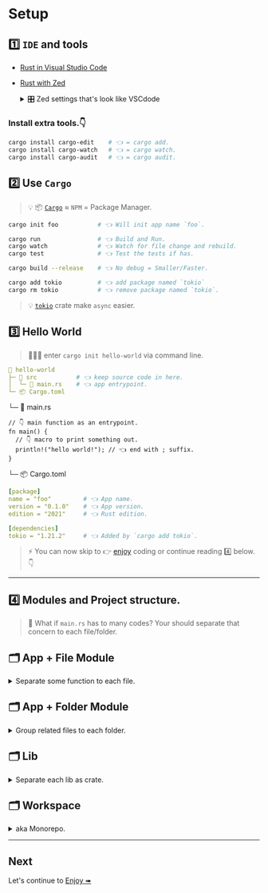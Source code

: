 # Setup

## 1️⃣ `IDE` and tools

- [Rust in Visual Studio Code](https://code.visualstudio.com/docs/languages/rust)
- [Rust with Zed](https://zed.dev/)

    <details>
    <summary>🎛️ Zed settings that's look like VSCdode</summary>

    ```json
    // Zed settings
    //
    // For information on how to configure Zed, see the Zed
    // documentation: https://zed.dev/docs/configuring-zed
    //
    // To see all of Zed's default settings without changing your
    // custom settings, run the `open default settings` command
    // from the command palette or from `Zed` application menu.
    {
      "theme": "VSCode Dark Modern",
      "telemetry": {
        "diagnostics": false,
        "metrics": false
      },
      "ui_font_size": 16,
      "buffer_font_size": 16,
      "buffer_font_family": "Menlo",
      "assistant": {
        "default_model": {
          "provider": "google",
          "model": "gemini-2.5-pro-exp-03-25"
        },
        "version": "2",
        "openai_api_url": null,
        "provider": {
          "name": "openai",
          "type": "openai",
          "default_model": "mistralai/mistral-7b-instruct",
          "api_url": "http://0.0.0.0:9090/v1beta"
        }
      },
      "formatter": [
        {
          "language_server": {
            "name": "rust-analyzer"
          }
        },
        {
          "external": {
            "command": "prettier",
            "arguments": [
              "--stdin-filepath",
              "{buffer_path}"
            ]
          }
        }
      ],
      "lsp": {
        "rust-analyzer": {
          "initialization_options": {
            "checkOnSave": {
              "command": "clippy"
            }
          }
        }
      }
    }
    ```
    </details>

### Install extra tools.👇
```bash
cargo install cargo-edit    # 👈 = cargo add.
cargo install cargo-watch   # 👈 = cargo watch.
cargo install cargo-audit   # 👈 = cargo audit.
```

## 2️⃣ Use `Cargo`

> 💡 📦 [`Cargo`](https://doc.rust-lang.org/cargo/index.html) ≈ `NPM` = Package Manager.

```bash
cargo init foo           # 👈 Will init app name `foo`.

cargo run                # 👈 Build and Run.
cargo watch              # 👈 Watch for file change and rebuild.
cargo test               # 👈 Test the tests if has.

cargo build --release    # 👈 No debug = Smaller/Faster.

cargo add tokio          # 👈 add package named `tokio`
cargo rm tokio           # 👈 remove package named `tokio`.
```

> 💡 [`tokio`](https://tokio.rs/) crate make `async` easier.

## 3️⃣ Hello World

> 👩🏻‍💻 enter `cargo init hello-world` via command line.

```yml
📂 hello-world
├─ 📂 src           # 👈 keep source code in here.
│  └─ 📄 main.rs    # 👈 app entrypoint.
└─ 📦 Cargo.toml
```

└─ 📄 main.rs

```rust,editable
// 👇 main function as an entrypoint.
fn main() {
  // 👇 macro to print something out.
  println!("hello world!"); // 👈 end with ; suffix.
}
```

└─ 📦 Cargo.toml

```yml
[package]
name = "foo"         # 👈 App name.
version = "0.1.0"    # 👈 App version.
edition = "2021"     # 👈 Rust edition.

[dependencies]
tokio = "1.21.2"     # 👈 Added by `cargo add tokio`.
```

> ⚡️ You can now skip to 👉 [enjoy](./enjoy1.md) coding or continue reading 4️⃣ below. 👇

---

## 4️⃣ Modules and Project structure.

> 🤔 What if `main.rs` has to many codes? Your should separate that concern to each file/folder.

## 🗂 App + File Module

<details>
<summary>Separate some function to each file.</summary>

```yml
📂 foo
├─ 📂 src
│  ├─ 📄 utils.rs    # 👈 module as a file.
│  └─ 📄 main.rs     # 👈 will need utils file.
└─ 📦 Cargo.toml
```

│ ├─ 📄 utils.rs

```rust,no_run,editable
pub fn hello() {    // 👈 make it public, or just pub(crate) for internal use.
  println!("hello world!");
}
```

│ └─ 📄 main.rs

```rust,no_run
mod utils;          // 👈 include utils file.
use utils;          // 👈 and use it.

fn main () {
  utils::hello();    // 👈 call hello function.
}
```

> Now you have too many files and want to group it into folder as a module. See below how to👇

</details>

## 🗂 App + Folder Module

<details>
<summary>Group related files to each folder.</summary>

> See [setup4 example](https://github.com/gist-rs/book/blob/867cb1b1953d475153d58d8f4376c14e62af31d6/examples/r5/setup4)

```yml
📂 foo
├─ 📂 src
│  │
│  ├─ 📂 utils
│  │  ├─ 📄 mod.rs     # 👈 entrypoint (similar to index.js in JS).
│  │  ├─ 📄 say.rs     # 👈 Contain hello function.
│  │  └─ 📄 cast.rs    # 👈 will able to use say.
│  │
│  └─ 📄 main.rs       # 👈 `mod utils;` then `use utils::say;`
│
└─ 📦 Cargo.toml
```

│ │ ├─ 📄 mod.rs

```rust,no_run,editable
pub mod say;        // 👈 import "say" and export.

// 👇 It's look like this in JS.
// export * from say;
```

│ │ ├─ 📄 say.rs

```rust,no_run,editable
pub fn hello() {    // 👈 make it public, or just pub(crate) for internal use.
  println!("hello world!");
}
```

│ │ └─ 📄 cast.rs

```rust,no_run,editable
use super::say      // 👈 just use. (no mod need because of super)

pub fn cast() {
  say::hello();      // 👈 then call hello function.
}
```

│ └─ 📄 main.rs

```rust,no_run
mod utils;          // 👈 include utils file.
use utils::say;     // 👈 and use.

fn main() {
  say::hello();      // 👈 then call hello function.
}
```

> This is better but now you want to reuse that module with other project. Let's make a library then 👇

</details>

## 🗂 Lib

<details>
<summary>Separate each lib as crate.</summary>

```bash
cargo init bar --lib
```

```yml
🗂 utils
├─ 📂 src
│  └─ 📄 lib.rs     # 👈 lib entrypoint.
└─ 📦 Cargo.toml
```

│ └─ 📄 lib.rs

```rust,no_run,editable
pub fn hello() {    // 👈  make it pub so other can use.
    println!("hello world!");
}
```

> 🤔 Now you have 3 options to use it.

- Push to github and [use it](https://doc.rust-lang.org/cargo/reference/specifying-dependencies.html?highlight=git#specifying-dependencies-from-git-repositories) like this in `Cargo.toml`.
  ```yaml
  [dependencies]
  foo = { git="https://YOU_GITHUB_REPO_URL"}
  ```
- [Publish](https://doc.rust-lang.org/cargo/reference/publishing.html) it to the internet and `cargo add foo` to use it.
- Use it in `Workspace` which is the next topic below.👇

</details>

## 🗂 Workspace

<details>
<summary>aka Monorepo.</summary>

```yml
📂 workspace-example
│
├─ 🗂 utils
│  ├─ 📂 src
│  │  └─ 📄 lib.rs     # 👈 lib entrypoint.
│  └─ 📦 Cargo.toml    # 1️⃣ utils's cargo.
│
├─ 📂 foo
│  ├─ 📂 src
│  │  └─ 📄 main.rs    # 👈 app entrypoint.
│  └─ 📦 Cargo.toml    # 2️⃣ foo's cargo.
│
└─ 📦 Cargo.toml       # 3️⃣ Workspace's cargo.
```

│ └─ 📦 Cargo.toml

```yaml
[dependencies]
utils = { path="../utils" }  # 👈 2️⃣ foo's cargo. refer to utils via path
```

└─ 📦 Cargo.toml

```yaml
# 👇 3️⃣ Workspace's cargo.
[workspace]
members = [
  "utils",
  "foo",
]
```

> See [worksapce example](https://github.com/gist-rs/book/tree/8347d4a8280f87e908e2fec13ea190782c0f3a4b/examples/r5/workspace-example)

</details>

---

## Next

Let's continue to [Enjoy ➠](./enjoy1.md)
